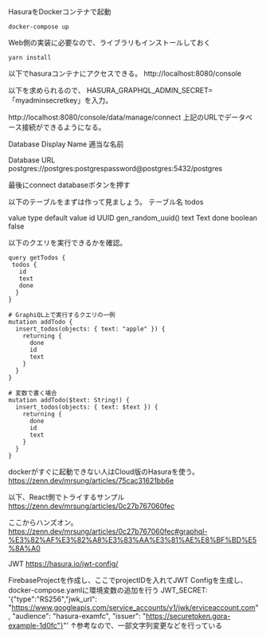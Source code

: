 HasuraをDockerコンテナで起動
```
docker-compose up
```

Web側の実装に必要なので、ライブラリもインストールしておく
```
yarn install
```

以下でhasuraコンテナにアクセスできる。
http://localhost:8080/console

以下を求められるので、
HASURA_GRAPHQL_ADMIN_SECRET=「myadminsecretkey」を入力。

http://localhost:8080/console/data/manage/connect
上記のURLでデータベース接続ができるようになる。

Database Display Name
適当な名前

Database URL
postgres://postgres:postgrespassword@postgres:5432/postgres

最後にconnect databaseボタンを押す

以下のテーブルをまずは作って見ましょう。
テーブル名 todos

value	type	default value
id	UUID	gen_random_uuid()
text	Text
done	boolean	false

以下のクエリを実行できるかを確認。
```
query getTodos {
 todos {
   id
   text
   done
  }
}
```

```
# GraphiQL上で実行するクエリの一例
mutation addTodo {
  insert_todos(objects: { text: "apple" }) {
    returning {
      done
      id
      text
    }
  }
}

# 変数で書く場合
mutation addTodo($text: String!) {
  insert_todos(objects: { text: $text }) {
    returning {
      done
      id
      text
    }
  }
}
```

dockerがすぐに起動できない人はCloud版のHasuraを使う。
https://zenn.dev/mrsung/articles/75cac31621bb6e

以下、React側でトライするサンプル
https://zenn.dev/mrsung/articles/0c27b767060fec

ここからハンズオン。
https://zenn.dev/mrsung/articles/0c27b767060fec#graphql-%E3%82%AF%E3%82%A8%E3%83%AA%E3%81%AE%E8%BF%BD%E5%8A%A0


JWT 
https://hasura.io/jwt-config/

FirebaseProjectを作成し、ここでprojectIDを入れてJWT Configを生成し、docker-compose.yamlに環境変数の追加を行う
JWT_SECRET:  '{"type":"RS256","jwk_url": "https://www.googleapis.com/service_accounts/v1/jwk/erviceaccount.com", "audience": "hasura-examfc", "issuer": "https://securetoken.gora-example-1d0fc"}"'
↑参考なので、一部文字列変更などを行っている